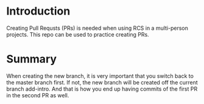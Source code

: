 # Introduction
Creating Pull Requsts (PRs) is needed when using RCS in a multi-person projects. This repo can be used to practice creating PRs.

# Summary
When creating the new branch, it is very important that you switch back to the master branch first. If not, the new branch will be created off the current branch add-intro. And that is how you end up having commits of the first PR in the second PR as well.

